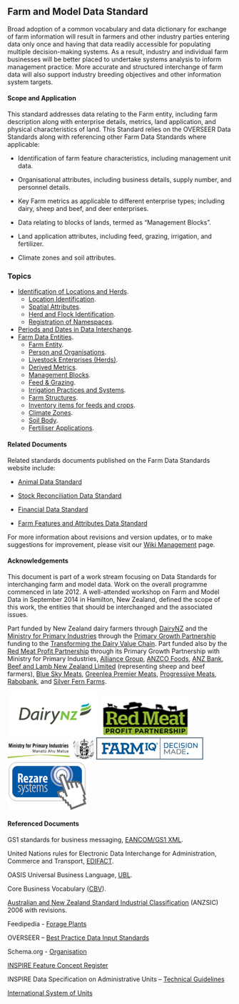 ## Farm and Model Data Standard

Broad adoption of a common vocabulary and data dictionary for exchange of farm information will result in farmers and other industry parties entering data only once and having that data readily accessible for populating multiple decision-making systems. As a result, industry and individual farm businesses will be better placed to undertake systems analysis to inform management practice. More accurate and structured interchange of farm data will also support industry breeding objectives and other information system targets.

#### Scope and Application
This standard addresses data relating to the Farm entity, including farm description along with enterprise details, metrics, land application, and physical characteristics of land. This Standard relies on the OVERSEER Data Standards along with referencing other Farm Data Standards where applicable:

* Identification of farm feature characteristics, including management unit data.

* Organisational attributes, including business details, supply number, and personnel details. 

* Key Farm metrics as applicable to different enterprise types; including dairy, sheep and beef, and deer enterprises.

* Data relating to blocks of lands, termed as “Management Blocks”.

* Land application attributes, including feed, grazing, irrigation, and fertilizer.

* Climate zones and soil attributes.

### Topics

* [Identification of Locations and Herds](FMDS_Identification-of-Locations-and-Herds.md).
  * [Location Identification](FMDS_Identification-of-Locations-and-Herds.md#Location-Identification).
  * [Spatial Attributes](FMDS_Identification-of-Locations-and-Herds.md#Spatial-Attributes).
  * [Herd and Flock Identification](FMDS_Identification-of-Locations-and-Herds.md#Herd-and-Flock-Identification).
  * [Registration of Namespaces](FMDS_Identification-of-Locations-and-Herds.md#).
* [Periods and Dates in Data Interchange](FMDS_Periods-and-Dates-in-Data-Interchange.md).
* [Farm Data Entities](FMDS_Farm-Data-Entities.md).
  * [Farm Entity](FMDS_Farm-Data-Entities_Farm-Entity.md).
  * [Person and Organisations](FMDS_Farm-Data-Entities_Person-and-Organisations.md).
  * [Livestock Enterprises (Herds)](FMDS_Farm-Data-Entities_Livestock-Enterprises-(Herds).md).
  * [Derived Metrics](FMDS_Farm-Data-Entities_Derived-Metrics.md).
  * [Management Blocks](FMDS_Farm-Data-Entities_Management-Blocks.md).
  * [Feed & Grazing](FMDS_Farm-Data-Entities_Feed-&-Grazing.md).
  * [Irrigation Practices and Systems](FMDS_Farm-Data-Entities_Irrigation-Practices-and-Systems.md).
  * [Farm Structures](FMDS_Farm-Data-Entities_Farm-Structures.md).
  * [Inventory items for feeds and crops](FMDS_Farm-Data-Entities.md#Inventory-items-for-feeds-and-crops).
  * [Climate Zones](FMDS_Farm-Data-Entities.md#Climate-Zones).
  * [Soil Body](FMDS_Farm-Data-Entities_Soil-Body.md).
  * [Fertiliser Applications](FMDS_Farm-Data-Entities.md#Fertiliser-Applications).

#### Related Documents

Related standards documents published on the Farm Data Standards website include:

* [Animal Data Standard](https://github.com/Datalinker-Org/Farm-Data-Standards/blob/master/Animal%20Data%20Standards/README.md)

* [Stock Reconciliation Data Standard](https://github.com/Datalinker-Org/Farm-Data-Standards/blob/master/Stock%20Reconciliation/README.md)

* [Financial Data Standard](https://github.com/Datalinker-Org/Farm-Data-Standards/blob/master/Financial%20Data%20Standard/README.md)

* [Farm Features and Attributes Data Standard](https://github.com/Datalinker-Org/Farm-Data-Standards/blob/master/Farm%20Features%20and%20Attributes/README.md)

For more information about revisions and version updates, or to make suggestions for improvement, please visit our [Wiki Management](FMDS_Wiki-Management.md) page.

#### Acknowledgements

This document is part of a work stream focusing on Data Standards for interchanging farm and model data. Work on the overall programme commenced in late 2012.  A well-attended workshop on Farm and Model Data in September 2014 in Hamilton, New Zealand, defined the scope of this work, the entities that should be interchanged and the associated issues.

Part funded by New Zealand dairy farmers through [DairyNZ](https://www.dairynz.co.nz/) and the [Ministry for Primary Industries](https://www.mpi.govt.nz/) through the [Primary Growth Partnership](https://www.mpi.govt.nz/funding-and-programmes/sustainable-food-and-fibre-futures/primary-growth-partnership/) funding to the [Transforming the Dairy Value Chain](https://www.mpi.govt.nz/funding-and-programmes/sustainable-food-and-fibre-futures/primary-growth-partnership/completed-pgp-programmes/transforming-the-dairy-value-chain/). Part funded also by the [Red Meat Profit Partnership](https://www.rmpp.co.nz/) through its Primary Growth Partnership with Ministry for Primary Industries, [Alliance Group](https://www.alliance.co.nz/), [ANZCO Foods](https://anzcofoods.com/), [ANZ Bank](https://www.anz.com/), [Beef and Lamb New Zealand Limited](https://beeflambnz.com/) (representing sheep and beef farmers), [Blue Sky Meats](https://bluesky.co.nz/), [Greenlea Premier Meats](https://www.greenlea.co.nz/), [Progressive Meats](https://www.progressivemeats.co.nz/), [Rabobank](https://www.rabobank.com/), and [Silver Fern Farms](https://www.silverfernfarms.com/). 

![DairyNZLogo](https://github.com/Datalinker-Org/Farm-Data-Standards/blob/master/Images/DairyNZ_205x100.png)
![RMPPLogo](https://github.com/Datalinker-Org/Farm-Data-Standards/blob/master/Images/RMPP_1_75.png)
![MPILogo](https://github.com/Datalinker-Org/Farm-Data-Standards/blob/master/Images/MPI.png)
![FARMIQLogo](https://github.com/Datalinker-Org/Farm-Data-Standards/blob/master/Images/FarmIQ_240x50.png)
![RezareSystemsLogo](https://github.com/Datalinker-Org/Farm-Data-Standards/blob/master/Images/RezareSystems_180x110.png)

#### Referenced Documents

GS1 standards for business messaging, [EANCOM/GS1 XML](http://www.gs1.org/gsmp/kc/ecom/eancom_overview).

United Nations rules for Electronic Data Interchange for Administration, Commerce and Transport, [EDIFACT](http://www.unece.org/cefact/edifact/welcome.html).

OASIS Universal Business Language, [UBL](http://docs.oasis-open.org/ubl/os-UBL-2.1/UBL-2.1.html).

Core Business Vocabulary ([CBV](http://www.gs1.org/gsmp/kc/epcglobal/cbv)).

[Australian and New Zealand Standard Industrial Classification](http://www.abs.gov.au/AUSSTATS/abs@.nsf/DetailsPage/1292.02006%20(Revision%202.0)?OpenDocument) (ANZSIC) 2006 with revisions.

Feedipedia - [Forage Plants](http://www.overseer.org.nz/files/download/119b106220ef304)

OVERSEER – [Best Practice Data Input Standards](https://www.waikatoregion.govt.nz/assets/WRC/Council/Policy-and-Plans/HR/ReadProposedPlan/Overseer.pdf)

Schema.org - [Organisation](http://schema.org/Organization)

[INSPIRE Feature Concept Register](http://inspire.ec.europa.eu/featureconcept)

INSPIRE Data Specification on Administrative Units – [Technical Guidelines](https://inspire.ec.europa.eu/id/document/tg/au)

[International System of Units](https://en.wikipedia.org/wiki/International_System_of_Units)
